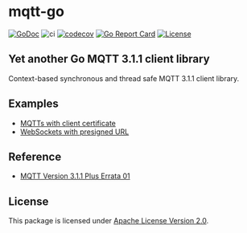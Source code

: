 # mqtt-go

[![GoDoc](https://godoc.org/github.com/at-wat/mqtt-go?status.svg)](http://godoc.org/github.com/at-wat/mqtt-go) ![ci](https://github.com/at-wat/mqtt-go/workflows/ci/badge.svg) [![codecov](https://codecov.io/gh/at-wat/mqtt-go/branch/master/graph/badge.svg)](https://codecov.io/gh/at-wat/mqtt-go) [![Go Report Card](https://goreportcard.com/badge/github.com/at-wat/mqtt-go)](https://goreportcard.com/report/github.com/at-wat/mqtt-go) [![License](https://img.shields.io/badge/License-Apache%202.0-blue.svg)](https://opensource.org/licenses/Apache-2.0)

## Yet another Go MQTT 3.1.1 client library

Context-based synchronous and thread safe MQTT 3.1.1 client library.


## Examples

- [MQTTs with client certificate](examples/mqtts-client-cert)
- [WebSockets with presigned URL](examples/wss-presign-url)


## Reference
- [MQTT Version 3.1.1 Plus Errata 01](http://docs.oasis-open.org/mqtt/mqtt/v3.1.1/mqtt-v3.1.1.html)


## License

This package is licensed under [Apache License Version 2.0](./LICENSE).
